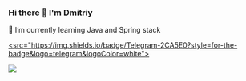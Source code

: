 ### Hi there 👋 I'm Dmitriy
🌱 I’m currently learning  Java and Spring stack


<a href="https://t.me/dmk_t"><src="https://img.shields.io/badge/Telegram-2CA5E0?style=for-the-badge&logo=telegram&logoColor=white"></a>


<img src="https://github-readme-stats.vercel.app/api/top-langs/?username=dmitriy-tverdokhlibov" text-align="center"/>




    
      
